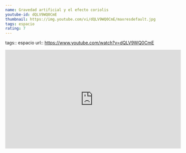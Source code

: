 ```yaml
---
name: Gravedad artificial y el efecto coriolis
youtube-id: dQLV9WQ0CmE
thumbnail: https://img.youtube.com/vi/dQLV9WQ0CmE/maxresdefault.jpg
tags: espacio
rating: 7
---
```

tags:: espacio
url:: https://www.youtube.com/watch?v=dQLV9WQ0CmE

<iframe width='560' height='315' src='https://www.youtube.com/embed/dQLV9WQ0CmE' title='YouTube video player' frameborder='0' allow='accelerometer; autoplay; clipboard-write; encrypted-media; gyroscope; picture-in-picture; web-share' allowfullscreen></iframe>



